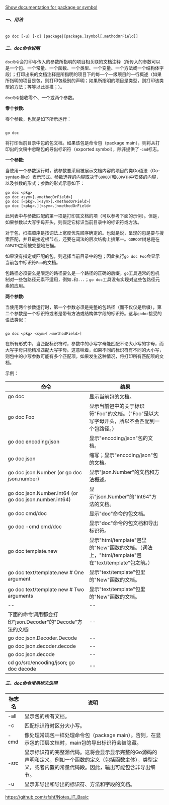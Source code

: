 
[Show documentation for package or symbol](https://golang.google.cn/cmd/go/#hdr-Show_documentation_for_package_or_symbol)


##### 一、用法

```

go doc [-u] [-c] [package|[package.]symbol[.methodOrField]]

```

##### 二、doc命令说明

`doc命令`会打印与传入的参数所指明的项目相关联的文档注释（所传入的参数可以是一个包、一个常量、一个函数、一个类型、一个变量、一个方法或一个结构体字段）；打印出来的文档注释是所指明的项目下的每一个一级项目的一行概述（如果所指明的项目是包，则打印包级别的声明；如果所指明的项目是类型，则打印该类型的方法；等等以此类推；）。

`doc命令`接收零个、一个或两个参数。

**零个参数:**

零个参数，也就是如下所示运行：

```

go doc

```

将打印当前目录中包的包文档。如果该包是命令包（package main），则将从打印出的文稿中忽略包的导出标识符（exported symbol），除非提供了`-cmd`标志。

**一个参数:**

当使用一个参数运行时，该参数要采用被展示文档内容的项目的类Go语法（Go-syntax-like）表示形式。参数选择的内容取决于`GOROOT`和`GOPATH`中安装的内容，以及参数的形式；参数的形式示意如下：

```
go doc <pkg>
go doc <sym>[.<methodOrField>]
go doc [<pkg>.]<sym>[.<methodOrField>]
go doc [<pkg>.][<sym>.]<methodOrField>

```

此列表中与参数匹配的第一项是打印其文档的项（可以参考下面的示例）。但是，如果参数以大写字母开头，则假定它标识当前目录中的标识符或方法。

对于包，扫描顺序是按词法上宽度优先顺序确定的。也就是说，呈现的包是要与搜索匹配，并且最接近根节点，还要在词法的层次结构上排第一。`GOROOT`树总是在`GOPATH`之前被完整地扫描。

如果没有指定或匹配的包，则选择当前目录中的包；因此执行`go doc Foo`会显示当前包中标识符`Foo`的文档。

包路径必须要么是限定的路径要么是一个路径的正确的后缀。`go`工具通常的包机制对一些包路径元素不适用，例如`.`和`...`；`go doc`工具没有实现对这些包路径元素的应用。

**两个参数:**

当使用两个参数运行时，第一个参数必须是完整的包路径（而不仅仅是后缀），第二个参数是一个标识符或者是带有方法或结构体字段的标识符。这与`godoc`接受的语法类似：

```

go doc <pkg> <sym>[.<methodField>]

```

在所有形式中，当匹配标识符时，参数中的小写字母能匹配不论大小写的字母，而大写字母只能精准匹配大写字母。这意味着，如果不同的标识符有不同的大小写，则包中的小写参数可能有多个匹配项。如果发生这种情况，将打印所有匹配项的文档。

示例：

| 命令 | 结果 |
|--|--|
| go doc | 显示当前包的文档。 |
| go doc Foo | 显示当前包中的关于标识符"Foo"的文档。（"Foo"是以大写字母开头，所以不会匹配到一个包路径。） |
| go doc encoding/json | 显示"encoding/json"包的文档。 |
| go doc json | 缩写；显示"encoding/json"包的文档。 |
| go doc json.Number (or go doc json.number) | 显示"json.Number"的文档和方法概述。 |
| go doc json.Number.Int64 (or go doc json.number.int64) | 显示"json.Number"的"Int64"方法的文档。 |
| go doc cmd/doc | 显示"doc"命令的包文档。 |
| go doc -cmd cmd/doc | 显示"doc"命令的包文档和导出标识符。 |
| go doc template.new | 显示"html/template"包里的"New"函数的文档。（词法上，"html/template"包在"text/template"包之前。） |
| go doc text/template.new # One argument | 显示"text/template"包里的"New"函数的文档。 |
| go doc text/template new # Two arguments | 显示"text/template"包里的"New"函数的文档。 |
|--|--|
| 下面的命令调用都会打印"json.Decoder"的"Decode"方法的文档: |--|
| go doc json.Decoder.Decode |--|
| go doc json.decoder.decode |--|
| go doc json.decode |--|
| cd go/src/encoding/json; go doc decode |--|


##### 三、doc命令常用标志说明

| 标志名 | 说明 |
|--|--|
| -all | 显示包的所有文档。 |
| -c | 匹配标识符时区分大小写。 |
| -cmd | 像处理常规包一样处理命令包（package main）。否则，在显示包的顶层文档时，main包的导出标识符会被隐藏。 |
| -src | 显示标识符的完整源代码。这将会显示显示完整的Go源码的声明和定义，例如一个函数的定义（包括函数主体），类型定义，或者内置的常量代码段。因此，输出可能包含非导出细节。 |
| -u | 显示非导出和导出的标识符、方法和字段的文档。 |

https://github.com/sfshf/Notes_IT_Basic
